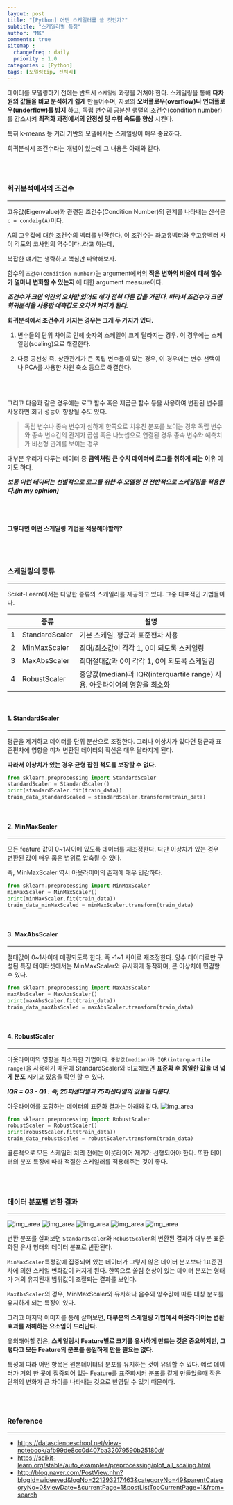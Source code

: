 ```yaml
---
layout: post
title: "[Python] 어떤 스케일러를 쓸 것인가?"
subtitle: "스케일러별 특징"
author: "MK"
comments: true
sitemap :
  changefreq : daily
  priority : 1.0
categories : [Python]
tags: [모델링tip, 전처리]
---
```




데이터를 모델링하기 전에는 반드시 `스케일링` 과정을 거쳐야 한다. 스케일링을 통해 **다차원의 값들을 비교 분석하기 쉽게** 만들어주며, 자료의 **오버플로우(overflow)나 언더플로우(underflow)를 방지** 하고, 독립 변수의 공분산 행렬의 조건수(condition number)를 감소시켜 **최적화 과정에서의 안정성 및 수렴 속도를 향상** 시킨다.

특히 k-means 등 거리 기반의 모델에서는 스케일링이 매우 중요하다.

회귀분석시 조건수라는 개념이 있는데 그 내용은 아래와 같다.

<br><br>

### 회귀분석에서의 조건수
---


고유값(Eigenvalue)과 관련된 조건수(Condition Number)의 관계를 나타내는 산식은 `c = condeig(A)`이다.

A의 고유값에 대한 조건수의 벡터를 반환한다. 이 조건수는 좌고유벡터와 우고유벡터 사이 각도의 코사인의 역수이다..라고 하는데,

복잡한 얘기는 생략하고 핵심만 파악해보자.

함수의  `조건수(condition number)`는 argument에서의  **작은 변화의 비율에 대해 함수가 얼마나 변화할 수 있는지** 에 대한 argument measure이다.

**_조건수가 크면 약간의 오차만 있어도 해가 전혀 다른 값을 가진다. 따라서 조건수가 크면 회귀분석을 사용한 예측값도 오차가 커지게 된다._**

**회귀분석에서 조건수가 커지는 경우는 크게 두 가지가 있다.**

1) 변수들의 단위 차이로 인해 숫자의 스케일이 크게 달라지는 경우. 이 경우에는 스케일링(scaling)으로 해결한다.

2) 다중 공선성 즉, 상관관계가 큰 독립 변수들이 있는 경우, 이 경우에는 변수 선택이나 PCA를 사용한 차원 축소 등으로 해결한다.

<br><br>

그리고 다음과 같은 경우에는 로그 함수 혹은 제곱근 함수 등을 사용하여 변환된 변수를 사용하면 회귀 성능이 향상될 수도 있다.

> 독립 변수나 종속 변수가 심하게 한쪽으로 치우친 분포를 보이는 경우
> 독립 변수와 종속 변수간의 관계가 곱셈 혹은 나눗셉으로 연결된 경우
> 종속 변수와 예측치가 비선형 관계를 보이는 경우

대부분 우리가 다루는 데이터 중 **금액처럼 큰 수치 데이터에 로그를 취하게 되는 이유** 이기도 하다.

**_보통 이런 데이터는 선별적으로 로그를 취한 후 모델링 전 전반적으로 스케일링을 적용한다.(in my opinion)_**

<br><br>

#### 그렇다면 어떤 스케일링 기법을 적용해야할까?

<br><br>

### 스케일링의 종류
---
Scikit-Learn에서는 다양한 종류의 스케일러를 제공하고 있다. 그중 대표적인 기법들이다.

|   | 종류            | 설명                                                                       |
|---|-----------------|----------------------------------------------------------------------------|
| 1 | StandardScaler  | 기본 스케일. 평균과 표준편차 사용                                          |
| 2 | MinMaxScaler    | 최대/최소값이 각각 1, 0이 되도록 스케일링                                  |
| 3 | MaxAbsScaler    | 최대절대값과 0이 각각 1, 0이 되도록 스케일링                               |
| 4 | RobustScaler    | 중앙값(median)과 IQR(interquartile range) 사용. 아웃라이어의 영향을 최소화 |

<br>

#### 1. StandardScaler
---
평균을 제거하고 데이터를 단위 분산으로 조정한다. 그러나 이상치가 있다면 평균과 표준편차에 영향을 미쳐 변환된 데이터의 확산은 매우 달라지게 된다.

**따라서 이상치가 있는 경우 균형 잡힌 척도를 보장할 수 없다.**

```python
from sklearn.preprocessing import StandardScaler
standardScaler = StandardScaler()
print(standardScaler.fit(train_data))
train_data_standardScaled = standardScaler.transform(train_data)
```

<br>

#### 2. MinMaxScaler
---
모든 feature 값이 0~1사이에 있도록 데이터를 재조정한다. 다만 이상치가 있는 경우 변환된 값이 매우 좁은 범위로 압축될 수 있다.

즉, MinMaxScaler 역시 아웃라이어의 존재에 매우 민감하다.

```python
from sklearn.preprocessing import MinMaxScaler
minMaxScaler = MinMaxScaler()
print(minMaxScaler.fit(train_data))
train_data_minMaxScaled = minMaxScaler.transform(train_data)
```

<br>

#### 3. MaxAbsScaler
---
절대값이 0~1사이에 매핑되도록 한다. 즉 -1~1 사이로 재조정한다. 양수 데이터로만 구성된 특징 데이터셋에서는 MinMaxScaler와 유사하게 동작하며, 큰 이상치에 민감할 수 있다.

```python
from sklearn.preprocessing import MaxAbsScaler
maxAbsScaler = MaxAbsScaler()
print(maxAbsScaler.fit(train_data))
train_data_maxAbsScaled = maxAbsScaler.transform(train_data)
```
<br>

#### 4. RobustScaler
---
아웃라이어의 영향을 최소화한 기법이다. `중앙값(median)과 IQR(interquartile range)`을 사용하기 때문에 StandardScaler와 비교해보면 **표준화 후 동일한 값을 더 넓게 분포** 시키고 있음을 확인 할 수 있다.

**_IQR = Q3 - Q1 : 즉, 25퍼센타일과 75퍼센타일의 값들을 다룬다._**

아웃라이어를 포함하는 데이터의 표준화 결과는 아래와 같다.
![img_area](/img/posting/2019-01-10-001-robustscaler.png)


```python
from sklearn.preprocessing import RobustScaler
robustScaler = RobustScaler()
print(robustScaler.fit(train_data))
train_data_robustScaled = robustScaler.transform(train_data)
```

결론적으로 모든 스케일러 처리 전에는 아웃라이어 제거가 선행되어야 한다.
또한 데이터의 분포 특징에 따라 적절한 스케일러를 적용해주는 것이 좋다.

<br><br>

### 데이터 분포별 변환 결과
---
![img_area](/img/posting/2019-01-10-001-ex1.PNG)
![img_area](/img/posting/2019-01-10-001-ex2.PNG)
![img_area](/img/posting/2019-01-10-001-ex3.PNG)
![img_area](/img/posting/2019-01-10-001-ex4.PNG)
![img_area](/img/posting/2019-01-10-001-ex5.PNG)

변환 분포를 살펴보면 `StandardScaler`와 `RobustScaler`의 변환된 결과가 대부분 표준화된 유사 형태의 데이터 분포로 반환된다.

`MinMaxScaler`특정값에 집중되어 있는 데이터가 그렇지 않은 데이터 분포보다 1표준편차에 의한 스케일 변화값이 커지게 된다. 한쪽으로 쏠림 현상이 있는 데이터 분포는 형태가 거의 유지된채 범위값이 조절되는 결과를 보인다.

`MaxAbsScaler`의 경우, MinMaxScaler와 유사하나 음수와 양수값에 따른 대칭 분포를 유지하게 되는 특징이 있다.

그리고 마지막 이미지를 통해 살펴보면, **대부분의 스케일링 기법에서 아웃라이어는 변환 효과를 저해하는 요소임이 드러난다.**

유의해야할 점은, **스케일링시 Feature별로 크기를 유사하게 만드는 것은 중요하지만, 그렇다고 모든 Feature의 분포를 동일하게 만들 필요는 없다.**

특성에 따라 어떤 항목은 원본데이터의 분포를 유지하는 것이 유의할 수 있다. 예로 데이터가 거의 한 곳에 집중되어 있는 Feature를 표준화시켜 분포를 같게 만들었을때 작은 단위의 변화가 큰 차이를 나타내는 것으로 반영될 수 있기 때문이다.

<br><br>

### **Reference**
---
- https://datascienceschool.net/view-notebook/afb99de8cc0d407ba32079590b25180d/
- https://scikit-learn.org/stable/auto_examples/preprocessing/plot_all_scaling.html
- http://blog.naver.com/PostView.nhn?blogId=wideeyed&logNo=221293217463&categoryNo=49&parentCategoryNo=0&viewDate=&currentPage=1&postListTopCurrentPage=1&from=search

<br>
